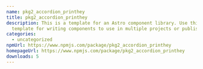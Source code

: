 ```yaml
---
name: pkg2_accordion_printhey
title: pkg2_accordion_printhey
description: This is a template for an Astro component library. Use this
  template for writing components to use in multiple projects or publish to NPM.
categories:
  - uncategorized
npmUrl: https://www.npmjs.com/package/pkg2_accordion_printhey
homepageUrl: https://www.npmjs.com/package/pkg2_accordion_printhey
downloads: 5
---
```

